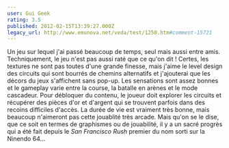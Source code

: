 ```yaml
---
user: Gui Geek
rating: 3.5
published: 2012-02-15T13:39:27.000Z
legacy_url: http://www.emunova.net/veda/test/1250.htm#comment-15721
---
```

Un jeu sur lequel j'ai passé beaucoup de temps, seul mais aussi entre amis. Techniquement, le jeu n'est pas aussi raté que ce qu'on dit ! Certes, les textures ne sont pas toutes d'une grande finesse, mais j'aime le level design des circuits qui sont bourrés de chemins alternatifs et j'ajouterai que les décors du jeux s'affichent sans pop-up. Les sensations sont assez bonnes et le gameplay varie entre la course, la batalle en arènes et le mode cascadeur. Pour débloquer du contenu, le joueur doit explorer les circuits et récupérer des pièces d'or et d'argent qui se trouvent parfois dans des recoins difficiles d'accès. La durée de vie est vraiment très bonne, mais beaucoup n'aimeront pas cette jouablité très arcade. Mais qu'on se le dise, que ce soit en termes de graphismes ou de jouabilité, il y a un sacré progrès qui a été fait depuis le _San Francisco Rush_ premier du nom sorti sur la Ninendo 64...